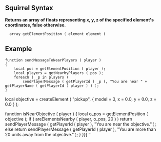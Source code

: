 ## Squirrel Syntax ##
**Returns an array of floats representing x, y, z of the specified element's coordinates, false otherwise.**

```
  array getElementPosition ( element element )
```

## Example ##

```
function sendMessageToNearPlayers ( player )
{
	local pos = getElementPosition ( player );
	local players = getNearbyPlayers ( pos );
	foreach ( _p in players )
		sendPlayerMessage ( getPlayerId ( _p ), "You are near " + getPlayerName ( getPlayerId ( player ) ) );
}
```
local objective = createElement ( "pickup", { model = 3, x = 0.0, y = 0.0, z = 0.0 } );

function isNearObjective ( player )
{
	local o_pos = getElementPosition ( objective );
	if ( areElementsNearby ( player, o_pos, 20 ) )
		return sendPlayerMessage ( getPlayerId ( player ), "You are near the objective." );
	else
		return sendPlayerMessage ( getPlayerId ( player ), "You are more than 20 units away from the objective." );
}
}}]```